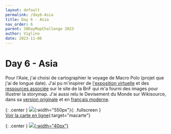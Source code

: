 ```yaml
---
layout: default
permalink: /day6-Asia
title: Day 6 - Asia
nav_order: 6
parent: 30DayMapChallenge 2023
author: Viglino
date: 2023-11-06
---
```

# Day 6 - Asia

Pour l'Asie, j'ai choisi de cartographier le voyage de Macro Polo (projet que j'ai de longue date). J'ai pu m'inspirer de [l'exposition virtuelle](http://expositions.bnf.fr/ciel/catalan/marco/page1.htm) et des [ressources associée](https://essentiels.bnf.fr/fr/mot-cle/62a2e3af-85b4-486e-93e7-16687f2eb808-marco-polo) sur le site de la BnF qui m'a fourni des images pour illustrer la storymap. J'ai aussi relu le Devisement du Monde sur Wikisource, dans sa [version originale](https://fr.wikisource.org/wiki/La_description_g%C3%A9ographique_des_provinces/Texte_entier) et en [français moderne](https://fr.wikisource.org/wiki/Voyage_de_Marco_Polo).

{: .center }
![](https://pbs.twimg.com/media/F-PIUS0W0AEBe36?format=jpg&name=medium){:width="550px"}{: .fullscreen }    
[Voir la carte en ligne](https://macarte.ign.fr/carte/omUajY/Marco-Polo){:target="macarte"}

{: .center }
[![](https://upload.wikimedia.org/wikipedia/commons/5/5a/X_icon_2.svg){:width="40px"}](https://twitter.com/jmviglino/status/1721439738597351487)
